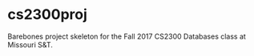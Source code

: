 # cs2300proj
Barebones project skeleton for the Fall 2017 CS2300 Databases class at Missouri S&amp;T.
